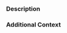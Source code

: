 <!--
  Thanks for making a pull request!

  Have any questions?
  Feel free to ask in this PR or you can also send us an email: docs@emnify.com
-->

### Description

<!-- Write a brief description of the changes introduced by this PR -->

### Additional Context

<!--
    Anything else that will help us better understand, for example:
      * Link(s) to the relevant issue or tic dket
      * Screenshots
      * Reference resources
-->
